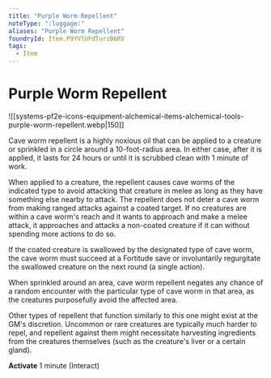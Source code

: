 ```yaml
---
title: "Purple Worm Repellent"
noteType: ":luggage:"
aliases: "Purple Worm Repellent"
foundryId: Item.P9YVlUFdTurzB6RV
tags:
  - Item
---
```


# Purple Worm Repellent
![[systems-pf2e-icons-equipment-alchemical-items-alchemical-tools-purple-worm-repellent.webp|150]]

Cave worm repellent is a highly noxious oil that can be applied to a creature or sprinkled in a circle around a 10-foot-radius area. In either case, after it is applied, it lasts for 24 hours or until it is scrubbed clean with 1 minute of work.

When applied to a creature, the repellent causes cave worms of the indicated type to avoid attacking that creature in melee as long as they have something else nearby to attack. The repellent does not deter a cave worm from making ranged attacks against a coated target. If no creatures are within a cave worm's reach and it wants to approach and make a melee attack, it approaches and attacks a non-coated creature if it can without spending more actions to do so.

If the coated creature is swallowed by the designated type of cave worm, the cave worm must succeed at a Fortitude save or involuntarily regurgitate the swallowed creature on the next round (a single action).

When sprinkled around an area, cave worm repellent negates any chance of a random encounter with the particular type of cave worm in that area, as the creatures purposefully avoid the affected area.

Other types of repellent that function similarly to this one might exist at the GM's discretion. Uncommon or rare creatures are typically much harder to repel, and repellent against them might necessitate harvesting ingredients from the creatures themselves (such as the creature's liver or a certain gland).

**Activate** 1 minute (Interact)
